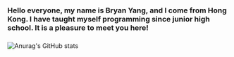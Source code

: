 ### Hello everyone, my name is Bryan Yang, and I come from Hong Kong. I have taught myself programming since junior high school. It is a pleasure to meet you here!
### 
![Anurag's GitHub stats](https://github-readme-stats.vercel.app/api?username=DaZuiZui&count_private=true)
 
